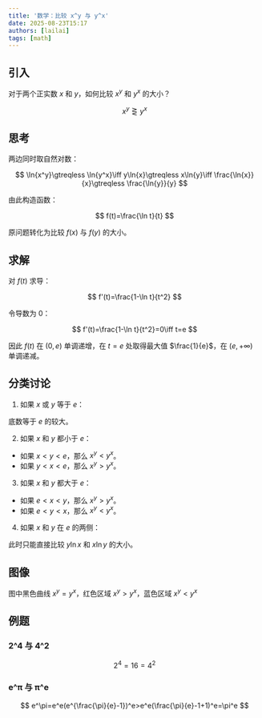 ```yaml
---
title: '数学：比较 x^y 与 y^x'
date: 2025-08-23T15:17
authors: [lailai]
tags: [math]
---
```


<!-- truncate -->

## 引入

对于两个正实数 $x$ 和 $y$，如何比较 $x^y$ 和 $y^x$ 的大小？

$$
x^y\gtreqless y^x
$$

## 思考

两边同时取自然对数：

$$
\ln{x^y}\gtreqless \ln{y^x}\iff y\ln{x}\gtreqless x\ln{y}\iff \frac{\ln{x}}{x}\gtreqless \frac{\ln{y}}{y}
$$

由此构造函数：

$$
f(t)=\frac{\ln t}{t}
$$

原问题转化为比较 $f(x)$ 与 $f(y)$ 的大小。

## 求解

对 $f(t)$ 求导：

$$
f'(t)=\frac{1-\ln t}{t^2}
$$

令导数为 $0$：

$$
f'(t)=\frac{1-\ln t}{t^2}=0\iff t=e
$$

因此 $f(t)$ 在 $(0,e)$ 单调递增，在 $t=e$ 处取得最大值 $\frac{1}{e}$，在 $(e,+\infty)$ 单调递减。

## 分类讨论

1. 如果 $x$ 或 $y$ 等于 $e$：

底数等于 $e$ 的较大。

2. 如果 $x$ 和 $y$ 都小于 $e$：

- 如果 $x<y<e$，那么 $x^y<y^x$。
- 如果 $y<x<e$，那么 $x^y>y^x$。

3. 如果 $x$ 和 $y$ 都大于 $e$：

- 如果 $e<x<y$，那么 $x^y>y^x$。
- 如果 $e<y<x$，那么 $x^y<y^x$。

4. 如果 $x$ 和 $y$ 在 $e$ 的两侧：

此时只能直接比较 $y\ln x$ 和 $x\ln y$ 的大小。

## 图像

图中黑色曲线 $x^y=y^x$，红色区域 $x^y>y^x$，蓝色区域 $x^y<y^x$

<Desmos id="bcfuoq2oyh" />

## 例题

### 2^4 与 4^2

$$
2^4=16=4^2
$$

### e^π 与 π^e

$$
e^\pi=e^e(e^{\frac{\pi}{e}-1})^e>e^e(\frac{\pi}{e}-1+1)^e=\pi^e
$$
